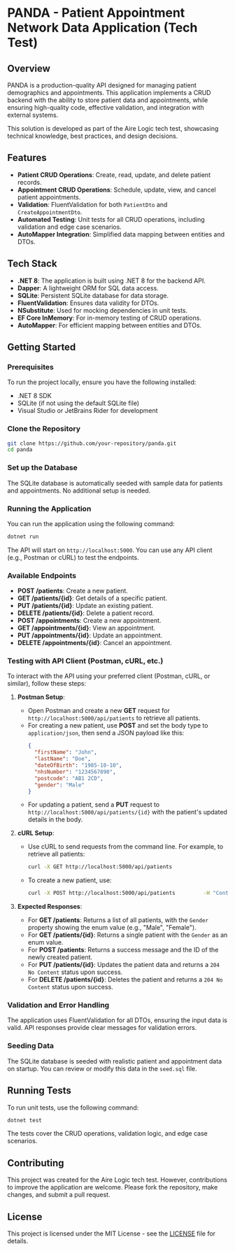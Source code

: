 
# PANDA - Patient Appointment Network Data Application (Tech Test)

## Overview
PANDA is a production-quality API designed for managing patient demographics and appointments. This application implements a CRUD backend with the ability to store patient data and appointments, while ensuring high-quality code, effective validation, and integration with external systems.

This solution is developed as part of the Aire Logic tech test, showcasing technical knowledge, best practices, and design decisions.

## Features
- **Patient CRUD Operations**: Create, read, update, and delete patient records.
- **Appointment CRUD Operations**: Schedule, update, view, and cancel patient appointments.
- **Validation**: FluentValidation for both `PatientDto` and `CreateAppointmentDto`.
- **Automated Testing**: Unit tests for all CRUD operations, including validation and edge case scenarios.
- **AutoMapper Integration**: Simplified data mapping between entities and DTOs.

## Tech Stack
- **.NET 8**: The application is built using .NET 8 for the backend API.
- **Dapper**: A lightweight ORM for SQL data access.
- **SQLite**: Persistent SQLite database for data storage.
- **FluentValidation**: Ensures data validity for DTOs.
- **NSubstitute**: Used for mocking dependencies in unit tests.
- **EF Core InMemory**: For in-memory testing of CRUD operations.
- **AutoMapper**: For efficient mapping between entities and DTOs.

## Getting Started

### Prerequisites
To run the project locally, ensure you have the following installed:
- .NET 8 SDK
- SQLite (if not using the default SQLite file)
- Visual Studio or JetBrains Rider for development

### Clone the Repository
```bash
git clone https://github.com/your-repository/panda.git
cd panda
```

### Set up the Database
The SQLite database is automatically seeded with sample data for patients and appointments. No additional setup is needed.

### Running the Application
You can run the application using the following command:
```bash
dotnet run
```

The API will start on `http://localhost:5000`. You can use any API client (e.g., Postman or cURL) to test the endpoints.

### Available Endpoints
- **POST /patients**: Create a new patient.
- **GET /patients/{id}**: Get details of a specific patient.
- **PUT /patients/{id}**: Update an existing patient.
- **DELETE /patients/{id}**: Delete a patient record.
- **POST /appointments**: Create a new appointment.
- **GET /appointments/{id}**: View an appointment.
- **PUT /appointments/{id}**: Update an appointment.
- **DELETE /appointments/{id}**: Cancel an appointment.

### Testing with API Client (Postman, cURL, etc.)
To interact with the API using your preferred client (Postman, cURL, or similar), follow these steps:

1. **Postman Setup**:
    - Open Postman and create a new **GET** request for `http://localhost:5000/api/patients` to retrieve all patients.
    - For creating a new patient, use **POST** and set the body type to `application/json`, then send a JSON payload like this:
      ```json
      {
        "firstName": "John",
        "lastName": "Doe",
        "dateOfBirth": "1985-10-10",
        "nhsNumber": "1234567890",
        "postcode": "AB1 2CD",
        "gender": "Male"
      }
      ```
    - For updating a patient, send a **PUT** request to `http://localhost:5000/api/patients/{id}` with the patient's updated details in the body.

2. **cURL Setup**:
    - Use cURL to send requests from the command line. For example, to retrieve all patients:
      ```bash
      curl -X GET http://localhost:5000/api/patients
      ```
    - To create a new patient, use:
      ```bash
      curl -X POST http://localhost:5000/api/patients         -H "Content-Type: application/json"         -d '{"firstName": "John", "lastName": "Doe", "dateOfBirth": "1985-10-10", "nhsNumber": "1234567890", "postcode": "AB1 2CD", "gender": "Male"}'
      ```

3. **Expected Responses**:
    - For **GET /patients**: Returns a list of all patients, with the `Gender` property showing the enum value (e.g., "Male", "Female").
    - For **GET /patients/{id}**: Returns a single patient with the `Gender` as an enum value.
    - For **POST /patients**: Returns a success message and the ID of the newly created patient.
    - For **PUT /patients/{id}**: Updates the patient data and returns a `204 No Content` status upon success.
    - For **DELETE /patients/{id}**: Deletes the patient and returns a `204 No Content` status upon success.

### Validation and Error Handling
The application uses FluentValidation for all DTOs, ensuring the input data is valid. API responses provide clear messages for validation errors.

### Seeding Data
The SQLite database is seeded with realistic patient and appointment data on startup. You can review or modify this data in the `seed.sql` file.

## Running Tests
To run unit tests, use the following command:
```bash
dotnet test
```
The tests cover the CRUD operations, validation logic, and edge case scenarios.

## Contributing
This project was created for the Aire Logic tech test. However, contributions to improve the application are welcome. Please fork the repository, make changes, and submit a pull request.

## License
This project is licensed under the MIT License - see the [LICENSE](LICENSE) file for details.
